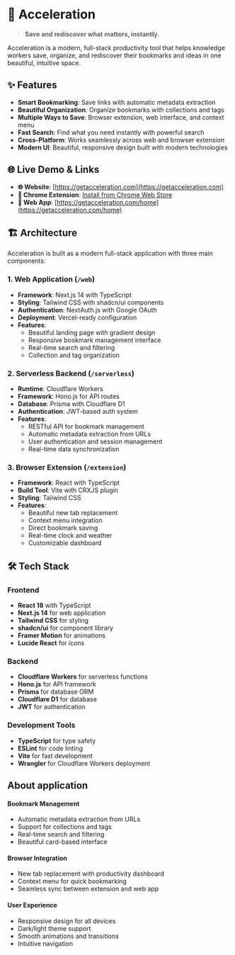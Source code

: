 # 🚀 Acceleration

> **Save and rediscover what matters, instantly.**

Acceleration is a modern, full-stack productivity tool that helps knowledge workers save, organize, and rediscover their bookmarks and ideas in one beautiful, intuitive space.

## ✨ Features

- **Smart Bookmarking**: Save links with automatic metadata extraction
- **Beautiful Organization**: Organize bookmarks with collections and tags
- **Multiple Ways to Save**: Browser extension, web interface, and context menu
- **Fast Search**: Find what you need instantly with powerful search
- **Cross-Platform**: Works seamlessly across web and browser extension
- **Modern UI**: Beautiful, responsive design built with modern technologies

## 🌐 Live Demo & Links

- **🌐 Website**: [https://getacceleration.com](https://getacceleration.com)
- **🔌 Chrome Extension**: [Install from Chrome Web Store](https://chromewebstore.google.com/detail/acceleration/bhfaaekogleafogfpiahllhgnkbogaoj)
- **📱 Web App**: [https://getacceleration.com/home](https://getacceleration.com/home)

## 🏗️ Architecture

Acceleration is built as a modern full-stack application with three main components:

### 1. Web Application (`/web`)

- **Framework**: Next.js 14 with TypeScript
- **Styling**: Tailwind CSS with shadcn/ui components
- **Authentication**: NextAuth.js with Google OAuth
- **Deployment**: Vercel-ready configuration
- **Features**:
  - Beautiful landing page with gradient design
  - Responsive bookmark management interface
  - Real-time search and filtering
  - Collection and tag organization

### 2. Serverless Backend (`/serverless`)

- **Runtime**: Cloudflare Workers
- **Framework**: Hono.js for API routes
- **Database**: Prisma with Cloudflare D1
- **Authentication**: JWT-based auth system
- **Features**:
  - RESTful API for bookmark management
  - Automatic metadata extraction from URLs
  - User authentication and session management
  - Real-time data synchronization

### 3. Browser Extension (`/extension`)

- **Framework**: React with TypeScript
- **Build Tool**: Vite with CRXJS plugin
- **Styling**: Tailwind CSS
- **Features**:
  - Beautiful new tab replacement
  - Context menu integration
  - Direct bookmark saving
  - Real-time clock and weather
  - Customizable dashboard

## 🛠️ Tech Stack

### Frontend

- **React 18** with TypeScript
- **Next.js 14** for web application
- **Tailwind CSS** for styling
- **shadcn/ui** for component library
- **Framer Motion** for animations
- **Lucide React** for icons

### Backend

- **Cloudflare Workers** for serverless functions
- **Hono.js** for API framework
- **Prisma** for database ORM
- **Cloudflare D1** for database
- **JWT** for authentication

### Development Tools

- **TypeScript** for type safety
- **ESLint** for code linting
- **Vite** for fast development
- **Wrangler** for Cloudflare Workers deployment

## About application
  
#### Bookmark Management

- Automatic metadata extraction from URLs
- Support for collections and tags
- Real-time search and filtering
- Beautiful card-based interface

#### Browser Integration

- New tab replacement with productivity dashboard
- Context menu for quick bookmarking
- Seamless sync between extension and web app

#### User Experience

- Responsive design for all devices
- Dark/light theme support
- Smooth animations and transitions
- Intuitive navigation

